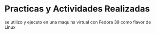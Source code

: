 # Practicas y Actividades Realizadas 

se utilizo y ejecuto en una maquina virtual con Fedora 39 como flavor de Linux
